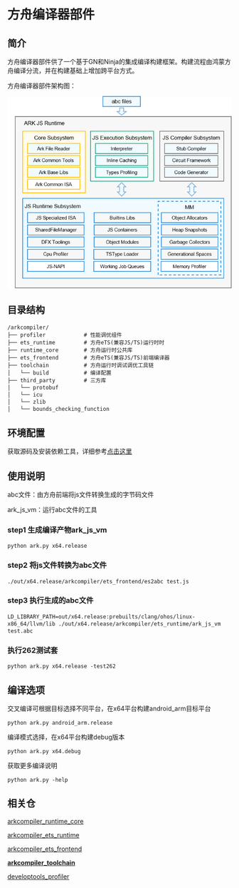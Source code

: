 # 方舟编译器部件

## 简介
方舟编译器部件供了一个基于GN和Ninja的集成编译构建框架。构建流程由鸿蒙方舟编译分流，并在构建基础上增加跨平台方式。

方舟编译器部件架构图：

![](../figures/zh-cn_image_arkcompiler.png)

## 目录结构
```
/arkcompiler/
├── profiler            # 性能调优组件
├── ets_runtime         # 方舟eTS(兼容JS/TS)运行时时                               
├── runtime_core        # 方舟运行时公共库        
├── ets_frontend        # 方舟eTS(兼容JS/TS)前端编译器
├── toolchain           # 方舟运行时调试调优工具链
│   └── build           # 编译配置       
├── third_party         # 三方库       
│   └── protobuf
│   └── icu
│   └── zlib
│   └── bounds_checking_function
```

## 环境配置
获取源码及安装依赖工具，详细参考[点击这里](https://gitee.com/lordwithcc/arkcompiler_toolchain/blob/add_standalone_part/build/preconfig_ubuntu.md)

## 使用说明
abc文件：由方舟前端将js文件转换生成的字节码文件

ark_js_vm：运行abc文件的工具

### step1 生成编译产物ark_js_vm
```
python ark.py x64.release
```
### step2 将js文件转换为abc文件
```
./out/x64.release/arkcompiler/ets_frontend/es2abc test.js
```
### step3 执行生成的abc文件
```
LD_LIBRARY_PATH=out/x64.release:prebuilts/clang/ohos/linux-x86_64/llvm/lib ./out/x64.release/arkcompiler/ets_runtime/ark_js_vm test.abc
```
### 执行262测试套
```
python ark.py x64.release -test262
```

## 编译选项

交叉编译可根据目标选择不同平台，在x64平台构建android_arm目标平台
```
python ark.py android_arm.release
```
编译模式选择，在x64平台构建debug版本
```
python ark.py x64.debug
```
获取更多编译说明
```
python ark.py -help
```

## 相关仓
[arkcompiler\_runtime\_core](https://gitee.com/openharmony/arkcompiler_runtime_core)

[arkcompiler\_ets\_runtime](https://gitee.com/openharmony/arkcompiler_ets_runtime)

[arkcompiler\_ets\_frontend](https://gitee.com/openharmony/arkcompiler_ets_frontend)

**[arkcompiler\_toolchain](https://gitee.com/openharmony/arkcompiler_toolchain)**

[developtools\_profiler](https://gitee.com/openharmony/developtools_profiler)